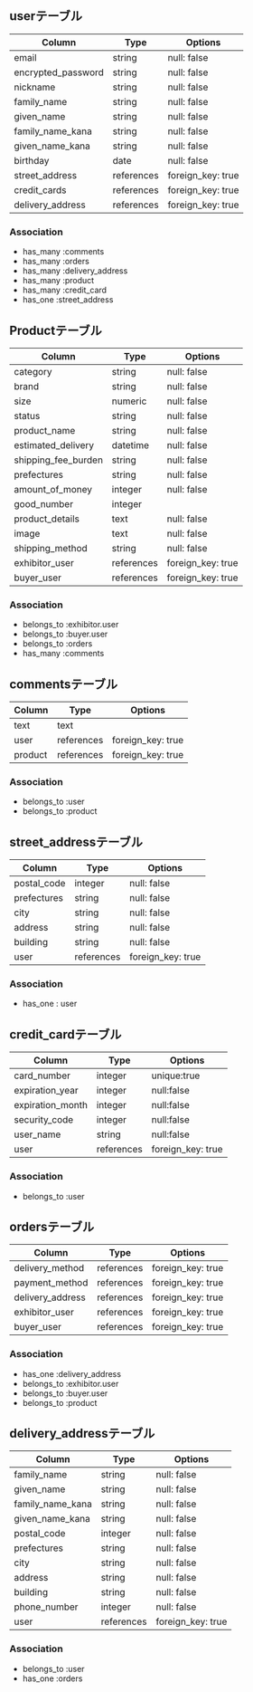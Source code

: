 ## userテーブル
|Column|Type|Options|
|------|----|-------|
|email|string|null: false|
|encrypted_password|string|null: false|
|nickname|string|null: false|
|family_name|string|null: false|
|given_name|string|null: false|
|family_name_kana|string|null: false|
|given_name_kana|string|null: false|
|birthday|date|null: false|
|street_address|references|foreign_key: true|
|credit_cards|references|foreign_key: true|
|delivery_address|references|foreign_key: true|

### Association
- has_many :comments
- has_many :orders
- has_many :delivery_address
- has_many :product
- has_many :credit_card
- has_one :street_address

## Productテーブル
|Column|Type|Options|
|------|----|-------|
|category|string|null: false|
|brand|string|null: false|
|size|numeric|null: false|
|status|string|null: false|
|product_name|string|null: false|
|estimated_delivery|datetime|null: false|
|shipping_fee_burden|string|null: false|
|prefectures|string|null: false|
|amount_of_money|integer|null: false|
|good_number|integer|
|product_details|text|null: false|
|image|text|null: false|
|shipping_method|string|null: false|
|exhibitor_user|references|foreign_key: true|
|buyer_user|references|foreign_key: true|

### Association
- belongs_to :exhibitor.user
- belongs_to :buyer.user
- belongs_to :orders
- has_many :comments

## commentsテーブル
|Column|Type|Options|
|------|----|-------|
|text|text|
|user|references|foreign_key: true|
|product|references|foreign_key: true|

### Association
- belongs_to :user
- belongs_to :product

## street_addressテーブル
|Column|Type|Options|
|------|----|-------|
|postal_code|integer|null: false|
|prefectures|string|null: false|
|city|string|null: false|
|address|string|null: false|
|building|string|null: false|
|user|references|foreign_key: true|


### Association
- has_one : user

## credit_cardテーブル
|Column|Type|Options|
|------|----|-------|
|card_number|integer|unique:true|
|expiration_year|integer|null:false|
|expiration_month|integer|null:false|
|security_code|integer|null:false|
|user_name|string|null:false|
|user|references|foreign_key: true|
### Association
- belongs_to :user


## ordersテーブル
|Column|Type|Options|
|------|----|-------|
|delivery_method|references|foreign_key: true|
|payment_method|references|foreign_key: true|
|delivery_address|references|foreign_key: true|
|exhibitor_user|references|foreign_key: true|
|buyer_user|references|foreign_key: true|


### Association
- has_one :delivery_address
- belongs_to :exhibitor.user
- belongs_to :buyer.user
- belongs_to :product

## delivery_addressテーブル
|Column|Type|Options|
|------|----|-------|
|family_name|string|null: false|
|given_name|string|null: false|
|family_name_kana|string|null: false|
|given_name_kana|string|null: false|
|postal_code|integer|null: false|
|prefectures|string|null: false|
|city|string|null: false|
|address|string|null: false|
|building|string|null: false|
|phone_number|integer|null: false|
|user|references|foreign_key: true|

### Association
- belongs_to :user
- has_one :orders